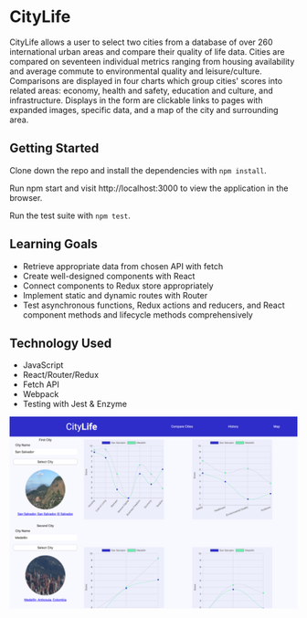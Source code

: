# CityLife

CityLife allows a user to select two cities from a database of over 260 international urban areas and compare their quality of life data. 
Cities are compared on seventeen individual metrics ranging from housing availability and average commute to environmental quality and leisure/culture. Comparisons are displayed in four charts which group cities' scores into related areas: economy, health and safety, education and culture, and infrastructure. Displays in the form are clickable links to pages with expanded images, specific data, and a map of the city and surrounding area.

## Getting Started

Clone down the repo and install the dependencies with `npm install`.

Run npm start and visit http://localhost:3000 to view the application in the browser.

Run the test suite with `npm test`.


## Learning Goals
* Retrieve appropriate data from chosen API with fetch
* Create well-designed components with React
* Connect components to Redux store appropriately
* Implement static and dynamic routes with Router
* Test asynchronous functions, Redux actions and reducers, and React component methods and lifecycle methods comprehensively

## Technology Used
* JavaScript
* React/Router/Redux
* Fetch API
* Webpack
* Testing with Jest & Enzyme

![Screenshot](./src/images/screenshot.png)
